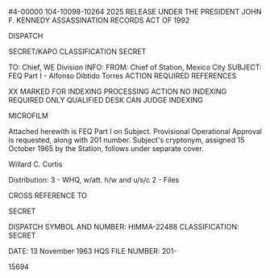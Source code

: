 #4-00000
104-10098-10264 2025 RELEASE UNDER THE PRESIDENT JOHN F. KENNEDY ASSASSINATION RECORDS ACT OF 1992

DISPATCH

SECRET/KAPO
CLASSIFICATION
SECRET

TO: Chief, WE Division
INFO:
FROM: Chief of Station, Mexico City
SUBJECT: FEQ Part I - Alfonso Dibtido Torres
ACTION REQUIRED REFERENCES

XX MARKED FOR INDEXING
PROCESSING ACTION
NO INDEXING REQUIRED
ONLY QUALIFIED DESK
CAN JUDGE INDEXING

MICROFILM

Attached herewith is FEQ Part I on Subject. Provisional Operational Approval is requested, along with 201 number. Subject's cryptonym, assigned 15 October 1965 by the Station, follows under separate cover.

Willard C. Curtis

Distribution:
3 - WHQ, w/att. h/w and u/s/c
2 - Files

CROSS REFERENCE TO

SECRET

DISPATCH SYMBOL AND NUMBER:
HIMMA-22488
CLASSIFICATION:
SECRET

DATE: 13 November 1963
HQS FILE NUMBER: 201-

15694

